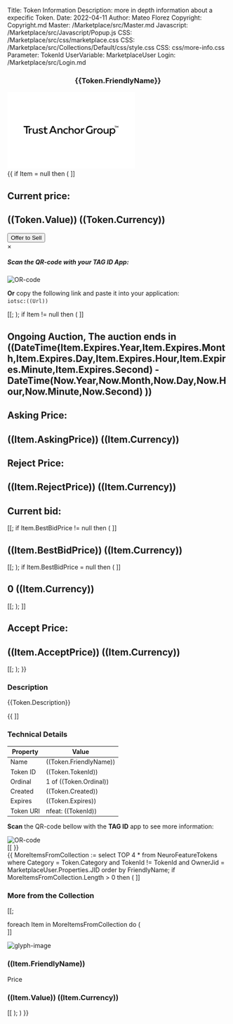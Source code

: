 Title: Token Information
Description: more in depth information about a expecific Token.
Date: 2022-04-11
Author: Mateo Florez
Copyright: Copyright.md
Master: /Marketplace/src/Master.md
Javascript: /Marketplace/src/Javascript/Popup.js
CSS: /Marketplace/src/css/marketplace.css
CSS: /Marketplace/src/Collections/Default/css/style.css
CSS: css/more-info.css
Parameter: TokenId
UserVariable: MarketplaceUser
Login: /Marketplace/src/Login.md

<div style='display:none'>
{{ 
    Token := select top 1 * from  Waher.Service.IoTBroker.NeuroFeatures.Token where TokenId = TokenId;
	Item := select top 1 * from Waher.Service.IoTBroker.Marketplace.AuctionItem where Tags[0].Value = Token.TokenId and Processed = null;
}}
</div>



<div class="container info zone">
		<div class="token-basic-info token-description-container">
			<div class="token-title">
				<h3 class= "default-blue" style= "text-align: center;">{{Token.FriendlyName}}</h3>
				<div class="token-img-container"><img class="token-img" src="Images/tokenImage.png" alt="glyph-image"/></div>
			</div>
			{{
			if Item = null then
			(
			]]<div class="token-price">
                <h2 class="default-blue"> Current price:</h2>
                <h2>((Token.Value)) ((Token.Currency))</h2>
            </div>
			<div>
                <button class="sell-button" onclick="displaySellQR('((TokenId))')">Offer to Sell</button>
                <div id="sellModal" class="modal">
                    <div class="modal-content">
                        <span class="close">&times;</span>
						<div class="modal-header">
							<h5 class="modal-title">Scan the QR-code with your TAG ID App:</p>
						</div>
						<div >
							<img class="qr-code-img" src="https://mateo.lab.tagroot.io/QR/iotsc:((Url:="2a6d24b9-a8cd-b590-602d-c8634f0510d3@legal.mateo.lab.tagroot.io?TokenID="+TokenId+"&Role=Seller"+"&Visibility=PublicSearchable"+"&Auctioneer="+Waher.IoTGateway.Setup.LegalIdentityConfiguration.LatestApprovedLegalIdentityId+"&Currency=EUR"+"&CommissionPercent="+GetSetting('Commission.Min',0);
							UrlEncode(Url) ))" alt="OR-code"/>
						</div>
							<p><strong>Or</strong> copy the following link and paste it into your application: </br> <code>iotsc:((Url))</code></p>
					</div>
				</div>
            </div>[[;
			);
			if Item != null then 
			(
			]]<div class="token-price">
                <h2 class="default-blue">Ongoing Auction, The auction ends in ((DateTime(Item.Expires.Year,Item.Expires.Month,Item.Expires.Day,Item.Expires.Hour,Item.Expires.Minute,Item.Expires.Second) -  DateTime(Now.Year,Now.Month,Now.Day,Now.Hour,Now.Minute,Now.Second) ))</h2>
            </div>
			<div class="token-price-wrapper">
			<div class="token-price">
				<h2 class="default-blue"> Asking Price:</h2>
				<h2>((Item.AskingPrice)) ((Item.Currency))</h2>
			</div>
			<div class="token-price">
				<h2 class="default-blue">Reject Price:</h2>
				<h2>((Item.RejectPrice)) ((Item.Currency))</h2>
			</div>
			<div class="token-price">
				<h2 class="default-blue"> Current bid:</h2>[[;
				if Item.BestBidPrice != null then
				(
				]]<h2>((Item.BestBidPrice)) ((Item.Currency))</h2>[[;
				);
				if Item.BestBidPrice = null then
				(
				]]<h2>0 ((Item.Currency))</h2>[[;
				);
			]]</div>
			<div class="token-price">
				<h2 class="default-blue">Accept Price:</h2>
				<h2>((Item.AcceptPrice)) ((Item.Currency))</h2>
			</div>
			</div>[[;
			);
			}}
			
<div class="token-basic-info">
	<div class="token-description-container">
		<div class="token-description">
			<h3 class="default-blue">Description</h3>
			<p>{{Token.Description}}</p>
		</div>

{{
]]<div>
<h3 class="default-blue">Technical Details</h3>
<table>
  <thead>
	<tr>
		<th>Property</th>
		<th>Value</th>
	</tr>
  </thead>
  <tbody class="table-group-divider text-break">
  <tr>
    <td>Name</td>
    <td>((Token.FriendlyName))</td>
  </tr>
  <tr>
    <td>Token ID</td>
    <td>((Token.TokenId))</td>
  </tr>
  <tr>
    <td>Ordinal</td>
    <td>1 of ((Token.Ordinal))</td>
  </tr>
  <tr>
    <td>Created</td>
    <td>((Token.Created))</td>
  </tr>
   <tr>
    <td>Expires</td>
    <td>((Token.Expires))</td>
  </tr>
  <tr>
    <td>Token URI</td>
    <td>nfeat: ((TokenId))</td>
  </tr>
  </tbody>
</table>
<p><strong>Scan</strong> the QR-code bellow with the <strong>TAG ID</strong> app to see more information:</p>
<img class="qr-code-img" src="https://mateo.lab.tagroot.io/QR/nfeat:((TokenId))" alt="OR-code"/>
</div>[[
}}
            </div>
        </div>
       
</div>
{{
MoreItemsFromCollection := select TOP 4 * from NeuroFeatureTokens where Category = Token.Category
and
    TokenId != TokenId
and 
	OwnerJid = MarketplaceUser.Properties.JID
order by
	FriendlyName;
if MoreItemsFromCollection.Length > 0 then
(
]]<div class="more-from-collection">
<h3 class="default-blue" >More from the Collection</h3>
<div class="zone grid-wrapper">[[;

foreach Item in MoreItemsFromCollection
do 
(   
]]<div class="box token_zone" onclick="location.href='TokenInfo.md?TokenId=((Item.TokenId))'">
	<img src="data:image/png;base64,((Base64Encode(Item.Glyph) ))" alt="glyph-image"/>
	<div class= "box-token-description">
	<h3><strong>((Item.FriendlyName))</strong></h3>
	Price
	<h3>((Item.Value)) ((Item.Currency))</h3>
	</div>
</div>[[
);
)
}}
</div>

